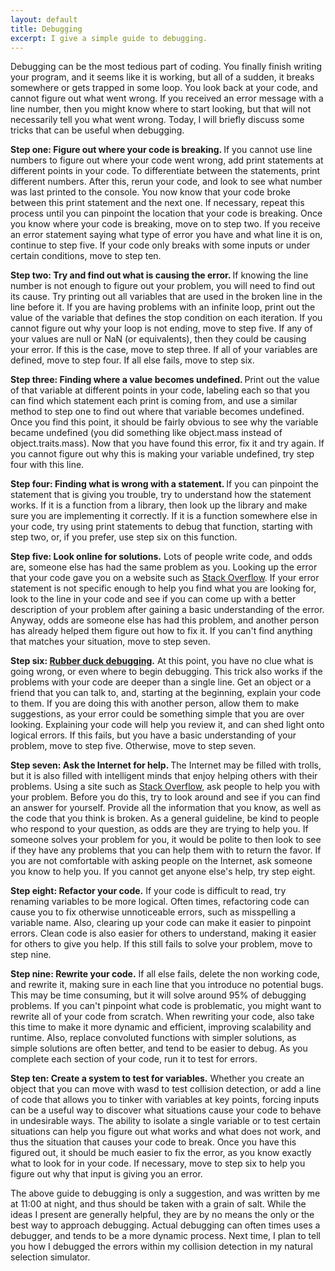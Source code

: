 ```yaml
---
layout: default
title: Debugging
excerpt: I give a simple guide to debugging.
---
```


Debugging can be the most tedious part of coding. You finally finish writing your program, and it seems like it is working, but all of a sudden, it breaks somewhere or gets trapped in some loop. You look back at your code, and cannot figure out what went wrong. If you received an error message with a line number, then you might know where to start looking, but that will not necessarily tell you what went wrong. Today, I will briefly discuss some tricks that can be useful when debugging.

<b>Step one: Figure out where your code is breaking. </b>
If you cannot use line numbers to figure out where your code went wrong, add print statements at different points in your code. To differentiate between the statements, print different numbers. After this, rerun your code, and look to see what number was last printed to the console. You now know that your code broke between this print statement and the next one. If necessary, repeat this process until you can pinpoint the location that your code is breaking. Once you know where your code is breaking, move on to step two. If you receive an error statement saying what type of error you have and what line it is on, continue to step five. If your code only breaks with some inputs or under certain conditions, move to step ten.

<b>Step two: Try and find out what is causing the error. </b>
If knowing the line number is not enough to figure out your problem, you will need to find out its cause. Try printing out all variables that are used in the broken line in the line before it. If you are having problems with an infinite loop, print out the value of the variable that defines the stop condition on each iteration. If you cannot figure out why your loop is not ending, move to step five. If any of your values are null or NaN (or equivalents), then they could be causing your error. If this is the case, move to step three. If all of your variables are defined, move to step four. If all else fails, move to step six.

<b>Step three: Finding where a value becomes undefined. </b>
Print out the value of that variable at different points in your code, labeling each so that you can find which statement each print is coming from, and use a similar method to step one to find out where that variable becomes undefined. Once you find this point, it should be fairly obvious to see why the variable became undefined (you did something like object.mass instead of object.traits.mass). Now that you have found this error, fix it and try again. If you cannot figure out why this is making your variable undefined, try step four with this line.

<b>Step four: Finding what is wrong with a statement. </b>
If you can pinpoint the statement that is giving you trouble, try to understand how the statement works. If it is a function from a library, then look up the library and make sure you are implementing it correctly. If it is a function somewhere else in your code, try using print statements to debug that function, starting with step two, or, if you prefer, use step six on this function.

<b>Step five: Look online for solutions.</b>
Lots of people write code, and odds are, someone else has had the same problem as you. Looking up the error that your code gave you on a website such as [Stack Overflow](https://stackoverflow.com/). If your error statement is not specific enough to help you find what you are looking for, look to the line in your code and see if you can come up with a better description of your problem after gaining a basic understanding of the error. Anyway, odds are someone else has had this problem, and another person has already helped them figure out how to fix it. If you can't find anything that matches your situation, move to step seven.

<b>Step six: [Rubber duck debugging](https://en.wikipedia.org/wiki/Rubber_duck_debugging).</b>
At this point, you have no clue what is going wrong, or even where to begin debugging. This trick also works if the problems with your code are deeper than a single line. Get an object or a friend that you can talk to, and, starting at the beginning, explain your code to them. If you are doing this with another person, allow them to make suggestions, as your error could be something simple that you are over looking. Explaining your code will help you review it, and can shed light onto logical errors. If this fails, but you have a basic understanding of your problem, move to step five. Otherwise, move to step seven.

<b>Step seven: Ask the Internet for help. </b>
The Internet may be filled with trolls, but it is also filled with intelligent minds that enjoy helping others with their problems. Using a site such as [Stack Overflow](https://stackoverflow.com/), ask people to help you with your problem. Before you do this, try to look around and see if you can find an answer for yourself. Provide all the information that you know, as well as the code that you think is broken. As a general guideline, be kind to people who respond to your question, as odds are they are trying to help you. If someone solves your problem for you, it would be polite to then look to see if they have any problems that you can help them with to return the favor. If you are not comfortable with asking people on the Internet, ask someone you know to help you. If you cannot get anyone else's help, try step eight.

<b>Step eight: Refactor your code.</b>
If your code is difficult to read, try renaming variables to be more logical. Often times, refactoring code can cause you to fix otherwise unnoticeable errors, such as misspelling a variable name. Also, clearing up your code can make it easier to pinpoint errors. Clean code is also easier for others to understand, making it easier for others to give you help. If this still fails to solve your problem, move to step nine.

<b>Step nine: Rewrite your code.</b>
If all else fails, delete the non working code, and rewrite it, making sure in each line that you introduce no potential bugs. This may be time consuming, but it will solve around 95% of debugging problems. If you can't pinpoint what code is problematic, you might want to rewrite all of your code from scratch. When rewriting your code, also take this time to make it more dynamic and efficient, improving scalability and runtime. Also, replace convoluted functions with simpler solutions, as simple solutions are often better, and tend to be easier to debug. As you complete each section of your code, run it to test for errors.

<b>Step ten: Create a system to test for variables.</b>
Whether you create an object that you can move with wasd to test collision detection, or add a line of code that allows you to tinker with variables at key points, forcing inputs can be a useful way to discover what situations cause your code to behave in undesirable ways. The ability to isolate a single variable or to test certain situations can help you figure out what works and what does not work, and thus the situation that causes your code to break. Once you have this figured out, it should be much easier to fix the error, as you know exactly what to look for in your code. If necessary, move to step six to help you figure out why that input is giving you an error.

The above guide to debugging is only a suggestion, and was written by me at 11:00 at night, and thus should be taken with a grain of salt. While the ideas I present are generally helpful, they are by no means the only or the best way to approach debugging. Actual debugging can often times uses a debugger, and tends to be a more dynamic process. Next time, I plan to tell you how I debugged the errors within my collision detection in my natural selection simulator.
